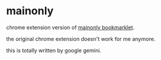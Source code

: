 # mainonly

chrome extension version of [mainonly bookmarklet](https://github.com/jerrylususu/mainonly).

the original chrome extension doesn't work for me anymore.

this is totally written by google gemini.
